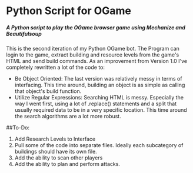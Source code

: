 # Python Script for OGame
##### A Python script to play the OGame browser game using Mechanize and Beautifulsoup

This is the second iteration of my Python OGame bot. The Program can login to the game, extract building and resource levels from the game's HTML and send build commands.
As an improvement from Version 1.0 I've completely rewritten a lot of the code to:
* Be Object Oriented: The last version was relatively messy in terms of interfacing. This time around, building an object is as simple as calling that object's build function.
* Utilize Regular Expressions: Searching HTML is messy. Especially the way I went first, using a lot of .replace() statements and a split that usually required data to be in a very specific location. This time around the search algorithms are a lot more robust.

##To-Do:
1. Add Research Levels to Interface
2. Pull some of the code into separate files. Ideally each subcategory of buildings should have its own file.
3. Add the ability to scan other players
4. Add the ability to plan and perform attacks.
